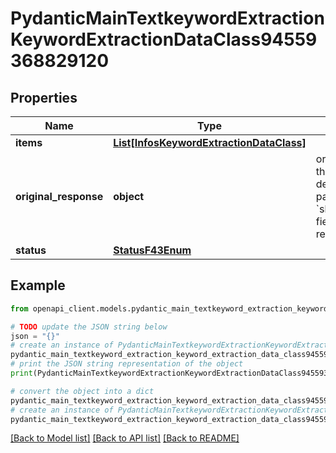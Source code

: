 # PydanticMainTextkeywordExtractionKeywordExtractionDataClass94559368829120


## Properties

Name | Type | Description | Notes
------------ | ------------- | ------------- | -------------
**items** | [**List[InfosKeywordExtractionDataClass]**](InfosKeywordExtractionDataClass.md) |  | [optional] 
**original_response** | **object** | original response sent by the provider, hidden by default, show it by passing the &#x60;show_original_response&#x60; field to &#x60;true&#x60; in your request | [optional] 
**status** | [**StatusF43Enum**](StatusF43Enum.md) |  | 

## Example

```python
from openapi_client.models.pydantic_main_textkeyword_extraction_keyword_extraction_data_class94559368829120 import PydanticMainTextkeywordExtractionKeywordExtractionDataClass94559368829120

# TODO update the JSON string below
json = "{}"
# create an instance of PydanticMainTextkeywordExtractionKeywordExtractionDataClass94559368829120 from a JSON string
pydantic_main_textkeyword_extraction_keyword_extraction_data_class94559368829120_instance = PydanticMainTextkeywordExtractionKeywordExtractionDataClass94559368829120.from_json(json)
# print the JSON string representation of the object
print(PydanticMainTextkeywordExtractionKeywordExtractionDataClass94559368829120.to_json())

# convert the object into a dict
pydantic_main_textkeyword_extraction_keyword_extraction_data_class94559368829120_dict = pydantic_main_textkeyword_extraction_keyword_extraction_data_class94559368829120_instance.to_dict()
# create an instance of PydanticMainTextkeywordExtractionKeywordExtractionDataClass94559368829120 from a dict
pydantic_main_textkeyword_extraction_keyword_extraction_data_class94559368829120_form_dict = pydantic_main_textkeyword_extraction_keyword_extraction_data_class94559368829120.from_dict(pydantic_main_textkeyword_extraction_keyword_extraction_data_class94559368829120_dict)
```
[[Back to Model list]](../README.md#documentation-for-models) [[Back to API list]](../README.md#documentation-for-api-endpoints) [[Back to README]](../README.md)


